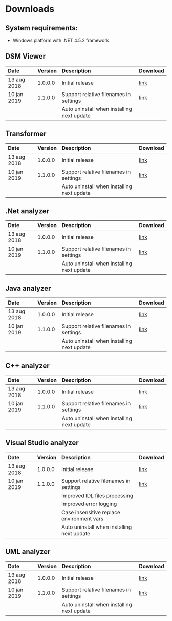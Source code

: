 # Downloads

## System requirements:
* Windows platform with .NET 4.5.2 framework

## DSM Viewer

| Date                   | Version      | Description                                | Download                                                                                     |
|:-----------------------|:-------------|:-------------------------------------------|:---------------------------------------------------------------------------------------------|
| 13 aug 2018            | 1.0.0.0      | Initial release                            | [link](https://dsmsuite.github.io/downloads/DsmSuite.Viewer_1.0.0.0.msi)                     |
| 10 jan 2019            | 1.1.0.0      | Support relative filenames in settings     | [link](https://dsmsuite.github.io/downloads/DsmSuite.Viewer_1.1.0.0.msi)                     |
|                        |              | Auto uninstall when installing next update |                                                                                              |

## Transformer           

| Date                   | Version      | Description                                |  Download                                                                                    |
|:-----------------------|:-------------|:-------------------------------------------|:---------------------------------------------------------------------------------------------|
| 13 aug 2018            | 1.0.0.0      | Initial release                            | [link](https://dsmsuite.github.io/downloads/DsmSuite.Transformer_1.0.0.0.msi)                |
| 10 jan 2019            | 1.1.0.0      | Support relative filenames in settings     | [link](https://dsmsuite.github.io/downloads/DsmSuite.Transformer_1.1.0.0.msi)                |
|                        |              | Auto uninstall when installing next update |                                                                                              |

## .Net analyzer

| Date                   | Version      | Description                                |  Download                                                                                    |
|:-----------------------|:-------------|:-------------------------------------------|:---------------------------------------------------------------------------------------------|
| 13 aug 2018            | 1.0.0.0      | Initial release                            | [link](https://dsmsuite.github.io/downloads/DsmSuite.DotNetAnalyzer_1.0.0.0.msi)             |
| 10 jan 2019            | 1.1.0.0      | Support relative filenames in settings     | [link](https://dsmsuite.github.io/downloads/DsmSuite.DotNetAnalyzer_1.1.0.0.msi)             |
|                        |              | Auto uninstall when installing next update |                                                                                              |
       
## Java analyzer         

| Date                   | Version      | Description                                |  Download                                                                                    |
|:-----------------------|:-------------|:-------------------------------------------|:---------------------------------------------------------------------------------------------|
| 13 aug 2018            | 1.0.0.0      | Initial release                            | [link](https://dsmsuite.github.io/downloads/DsmSuite.JdepsAnalyzer_1.0.0.0.msi)              |
| 10 jan 2019            | 1.1.0.0      | Support relative filenames in settings     | [link](https://dsmsuite.github.io/downloads/DsmSuite.JdepsAnalyzer_1.1.0.0.msi)              |
|                        |              | Auto uninstall when installing next update |                                                                                              |

## C++ analyzer          

| Date                   | Version      | Description                                |  Download                                                                                    |
|:-----------------------|:-------------|:-------------------------------------------|:---------------------------------------------------------------------------------------------|
| 13 aug 2018            | 1.0.0.0      | Initial release                            | [link](https://dsmsuite.github.io/downloads/DsmSuite.CppAnalyzer_1.0.0.0.msi)                |
| 10 jan 2019            | 1.1.0.0      | Support relative filenames in settings     | [link](https://dsmsuite.github.io/downloads/DsmSuite.CppAnalyzer_1.1.0.0.msi)                |
|                        |              | Auto uninstall when installing next update |                                                                                              |

## Visual Studio analyzer

| Date                   | Version      | Description                                | Download                                                                                     | 
|:-----------------------|:-------------|:-------------------------------------------|:---------------------------------------------------------------------------------------------|
| 13 aug 2018            | 1.0.0.0      | Initial release                            | [link](https://dsmsuite.github.io/downloads/DsmSuite.VisualStudioAnalyzer_1.0.0.0.msi)       |
| 10 jan 2019            | 1.1.0.0      | Support relative filenames in settings     | [link](https://dsmsuite.github.io/downloads/DsmSuite.VisualStudioAnalyzer_1.1.0.0.msi)       |
|                        |              | Improved IDL files processing              |                                                                                              |
|                        |              | Improved error logging                     |                                                                                              |
|                        |              | Case insensitive replace environment vars  |                                                                                              |
|                        |              | Auto uninstall when installing next update |                                                                                              |

## UML analyzer         

| Date                   | Version      | Description                                |  Download                                                                                    |
|:-----------------------|:-------------|:-------------------------------------------|:---------------------------------------------------------------------------------------------|
| 13 aug 2018            | 1.0.0.0      | Initial release                            | [link](https://dsmsuite.github.io/downloads/DsmSuite.UmlAnalyzer_1.0.0.0.msi)                |
| 10 jan 2019            | 1.1.0.0      | Support relative filenames in settings     | [link](https://dsmsuite.github.io/downloads/DsmSuite.UmlAnalyzer_1.1.0.0.msi)                |
|                        |              | Auto uninstall when installing next update |                                                                                              |









